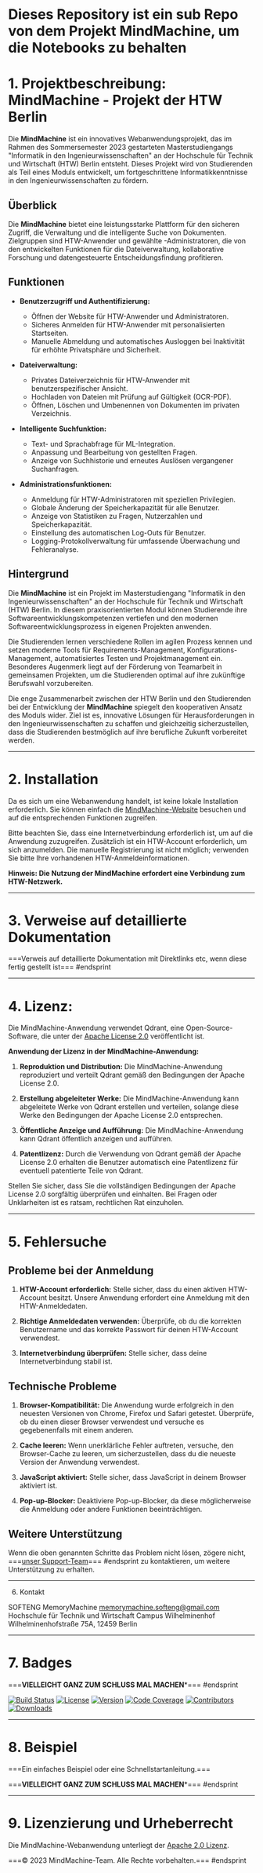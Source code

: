 # Dieses Repository ist ein sub Repo von dem Projekt MindMachine, um die Notebooks zu behalten 
# 1. Projektbeschreibung: MindMachine - Projekt der HTW Berlin

Die **MindMachine** ist ein innovatives Webanwendungsprojekt, das im Rahmen des Sommersemester 2023 gestarteten Masterstudiengangs "Informatik in den Ingenieurwissenschaften" an der Hochschule für Technik und Wirtschaft (HTW) Berlin entsteht. Dieses Projekt wird von Studierenden als Teil eines Moduls entwickelt, um fortgeschrittene Informatikkenntnisse in den Ingenieurwissenschaften zu fördern.

## Überblick

Die **MindMachine** bietet eine leistungsstarke Plattform für den sicheren Zugriff, die Verwaltung und die intelligente Suche von Dokumenten. Zielgruppen sind HTW-Anwender und gewählte -Administratoren, die von den entwickelten Funktionen für die Dateiverwaltung, kollaborative Forschung und datengesteuerte Entscheidungsfindung profitieren.

## Funktionen

- **Benutzerzugriff und Authentifizierung:**
  - Öffnen der Website für HTW-Anwender und Administratoren.
  - Sicheres Anmelden für HTW-Anwender mit personalisierten Startseiten.
  - Manuelle Abmeldung und automatisches Ausloggen bei Inaktivität für erhöhte Privatsphäre und Sicherheit.

- **Dateiverwaltung:**
  - Privates Dateiverzeichnis für HTW-Anwender mit benutzerspezifischer Ansicht.
  - Hochladen von Dateien mit Prüfung auf Gültigkeit (OCR-PDF).
  - Öffnen, Löschen und Umbenennen von Dokumenten im privaten Verzeichnis.

- **Intelligente Suchfunktion:**
  - Text- und Sprachabfrage für ML-Integration.
  - Anpassung und Bearbeitung von gestellten Fragen.
  - Anzeige von Suchhistorie und erneutes Auslösen vergangener Suchanfragen.

- **Administrationsfunktionen:**
  - Anmeldung für HTW-Administratoren mit speziellen Privilegien.
  - Globale Änderung der Speicherkapazität für alle Benutzer.
  - Anzeige von Statistiken zu Fragen, Nutzerzahlen und Speicherkapazität.
  - Einstellung des automatischen Log-Outs für Benutzer.
  - Logging-Protokollverwaltung für umfassende Überwachung und Fehleranalyse.

##   Hintergrund

Die **MindMachine** ist ein Projekt im Masterstudiengang "Informatik in den Ingenieurwissenschaften" an der Hochschule für Technik und Wirtschaft (HTW) Berlin. In diesem praxisorientierten Modul können Studierende ihre Softwareentwicklungskompetenzen vertiefen und den modernen Softwareentwicklungsprozess in eigenen Projekten anwenden.

Die Studierenden lernen verschiedene Rollen im agilen Prozess kennen und setzen moderne Tools für Requirements-Management, Konfigurations-Management, automatisiertes Testen und Projektmanagement ein. Besonderes Augenmerk liegt auf der Förderung von Teamarbeit in gemeinsamen Projekten, um die Studierenden optimal auf ihre zukünftige Berufswahl vorzubereiten.

Die enge Zusammenarbeit zwischen der HTW Berlin und den Studierenden bei der Entwicklung der **MindMachine** spiegelt den kooperativen Ansatz des Moduls wider. Ziel ist es, innovative Lösungen für Herausforderungen in den Ingenieurwissenschaften zu schaffen und gleichzeitig sicherzustellen, dass die Studierenden bestmöglich auf ihre berufliche Zukunft vorbereitet werden.

---
# 2. Installation

Da es sich um eine Webanwendung handelt, ist keine lokale Installation erforderlich. Sie können einfach die [MindMachine-Website](https://mindmachine.htw-berlin.de/) besuchen und auf die entsprechenden Funktionen zugreifen.

Bitte beachten Sie, dass eine Internetverbindung erforderlich ist, um auf die Anwendung zuzugreifen. Zusätzlich ist ein HTW-Account erforderlich, um sich anzumelden. Die manuelle Registrierung ist nicht möglich; verwenden Sie bitte Ihre vorhandenen HTW-Anmeldeinformationen.

**Hinweis: Die Nutzung der MindMachine erfordert eine Verbindung zum HTW-Netzwerk.**

---
# 3. Verweise auf detaillierte Dokumentation

===Verweis auf detaillierte Dokumentation mit Direktlinks etc, wenn diese fertig gestellt ist=== #endsprint

---
# 4. Lizenz: 

Die MindMachine-Anwendung verwendet Qdrant, eine Open-Source-Software, die unter der [Apache License 2.0](https://github.com/qdrant/qdrant/blob/master/LICENSE) veröffentlicht ist.

**Anwendung der Lizenz in der MindMachine-Anwendung:**

1. **Reproduktion und Distribution:** Die MindMachine-Anwendung reproduziert und verteilt Qdrant gemäß den Bedingungen der Apache License 2.0.

2. **Erstellung abgeleiteter Werke:** Die MindMachine-Anwendung kann abgeleitete Werke von Qdrant erstellen und verteilen, solange diese Werke den Bedingungen der Apache License 2.0 entsprechen.

3. **Öffentliche Anzeige und Aufführung:** Die MindMachine-Anwendung kann Qdrant öffentlich anzeigen und aufführen.

4. **Patentlizenz:** Durch die Verwendung von Qdrant gemäß der Apache License 2.0 erhalten die Benutzer automatisch eine Patentlizenz für eventuell patentierte Teile von Qdrant.

Stellen Sie sicher, dass Sie die vollständigen Bedingungen der Apache License 2.0 sorgfältig überprüfen und einhalten. Bei Fragen oder Unklarheiten ist es ratsam, rechtlichen Rat einzuholen.

---
# 5. Fehlersuche

## Probleme bei der Anmeldung

1. **HTW-Account erforderlich:** Stelle sicher, dass du einen aktiven HTW-Account besitzt. Unsere Anwendung erfordert eine Anmeldung mit den HTW-Anmeldedaten.

2. **Richtige Anmeldedaten verwenden:** Überprüfe, ob du die korrekten Benutzername und das korrekte Passwort für deinen HTW-Account verwendest.

3. **Internetverbindung überprüfen:** Stelle sicher, dass deine Internetverbindung stabil ist.

## Technische Probleme

1. **Browser-Kompatibilität:** Die Anwendung wurde erfolgreich in den neuesten Versionen von Chrome, Firefox und Safari getestet. Überprüfe, ob du einen dieser Browser verwendest und versuche es gegebenenfalls mit einem anderen.

2. **Cache leeren:** Wenn unerklärliche Fehler auftreten, versuche, den Browser-Cache zu leeren, um sicherzustellen, dass du die neueste Version der Anwendung verwendest.

3. **JavaScript aktiviert:** Stelle sicher, dass JavaScript in deinem Browser aktiviert ist.

4. **Pop-up-Blocker:** Deaktiviere Pop-up-Blocker, da diese möglicherweise die Anmeldung oder andere Funktionen beeinträchtigen.

## Weitere Unterstützung

Wenn die oben genannten Schritte das Problem nicht lösen, zögere nicht, ===[unser Support-Team](mailto:support@example.com)=== #endsprint zu kontaktieren, um weitere Unterstützung zu erhalten.

---
 6. Kontakt

SOFTENG MemoryMachine
memorymachine.softeng@gmail.com
Hochschule für Technik und Wirtschaft
Campus Wilhelminenhof
Wilhelminenhofstraße 75A, 12459 Berlin


---
# 7. Badges

===**VIELLEICHT GANZ ZUM SCHLUSS MAL MACHEN***=== #endsprint 


[![Build Status](https://img.shields.io/travis/username/repo.svg)](https://travis-ci.org/username/repo)
[![License](https://img.shields.io/badge/License-MIT-blue.svg)](https://opensource.org/licenses/MIT)
[![Version](https://img.shields.io/badge/Version-1.0-green.svg)](https://github.com/username/repo/releases/tag/1.0)
[![Code Coverage](https://img.shields.io/codecov/c/github/username/repo.svg)](https://codecov.io/gh/username/repo)
[![Contributors](https://img.shields.io/github/contributors/username/repo.svg)](https://github.com/username/repo/graphs/contributors)
[![Downloads](https://img.shields.io/github/downloads/username/repo/total.svg)](https://github.com/username/repo/releases)

---
# 8. Beispiel

===Ein einfaches Beispiel oder eine Schnellstartanleitung.===

===**VIELLEICHT GANZ ZUM SCHLUSS MAL MACHEN***=== #endsprint 

---
# 9. Lizenzierung und Urheberrecht

Die MindMachine-Webanwendung unterliegt der [Apache 2.0 Lizenz](https://www.apache.org/licenses/LICENSE-2.0).

===© 2023 MindMachine-Team. Alle Rechte vorbehalten.=== #endsprint 

